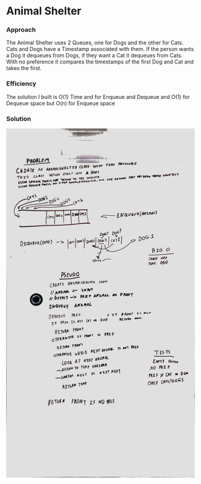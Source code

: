 # Animal Shelter

### Approach

The Animal Shelter uses 2 Queues, one for Dogs and the other for Cats. Cats and Dogs have a Timestamp associated with them. If the person wants a Dog it dequeues from Dogs, if they want a Cat it dequeues from Cats. With no preference it compares the timestamps of the first Dog and Cat and takes the first.

### Efficiency

The solution I built is O(1) Time and for Enqueue and Dequeue
and O(1) for Dequeue space but O(n) for Enqueue space

### Solution

![Solution AnimalShelter](./assets/animalshelter.jpg)